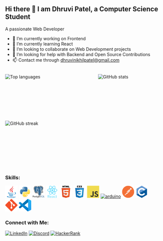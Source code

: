 ## Hi there 👋 I am Dhruvi Patel, a Computer Science Student
A passionate Web Developer 
- 🔭 I’m currently working on Frontend
- 🌱 I’m currently learning React
- 👯 I’m looking to collaborate on Web Development projects
- 🤔 I’m looking for help with Backend and Open Source Contributions
- 📫 Contact me through dhruvinikhilpatel@gmail.com
<br>
<div style="display: flex; justify-content: left;">
    <img src="https://github-readme-stats.vercel.app/api/top-langs/?username=dhruvi2403&layout=compact&theme=cobalt" width="300" height="150" alt="Top languages" />
    <img src="https://github-readme-stats.vercel.app/api?username=dhruvi2403&show_icons=true&theme=cobalt" width="300" height="150" alt="GitHub stats" />
  </div>
  <div style="display: flex; justify-content: left;">
    <img src="https://streak-stats.demolab.com/?user=dhruvi2403&theme=cobalt" width="350" height="150" alt="GitHub streak" />
  </div>

### Skills:
<p>
  <a href="https://www.java.com" rel="nofollow"> <img src="https://raw.githubusercontent.com/devicons/devicon/master/icons/java/java-original.svg" alt="java" width="40" height="40" style="max-width: 100%;"></a>
  <a href="https://www.python.org" rel="nofollow"> <img src="https://raw.githubusercontent.com/devicons/devicon/master/icons/python/python-original.svg" alt="python" width="40" height="40" style="max-width: 100%;"></a>
  <a href="https://www.postgresql.org" rel="nofollow"> <img src="https://raw.githubusercontent.com/devicons/devicon/master/icons/postgresql/postgresql-original-wordmark.svg" alt="postgresql" width="40" height="40" style="max-width: 100%;"></a>
  <a href="https://reactjs.org/" rel="nofollow"> <img src="https://raw.githubusercontent.com/devicons/devicon/master/icons/react/react-original-wordmark.svg" alt="react" width="40" height="40" style="max-width: 100%;"></a>
  <a href="https://www.w3.org/html/" rel="nofollow"> <img src="https://raw.githubusercontent.com/devicons/devicon/master/icons/html5/html5-original-wordmark.svg" alt="html5" width="40" height="40" style="max-width: 100%;"></a>
  <a href="https://www.w3schools.com/css/" rel="nofollow"><img src="https://raw.githubusercontent.com/devicons/devicon/master/icons/css3/css3-original-wordmark.svg" alt="css3" width="40" height="40" style="max-width: 100%;"></a>
  <a href="https://developer.mozilla.org/en-US/docs/Web/JavaScript" rel="nofollow"><img src="https://raw.githubusercontent.com/devicons/devicon/master/icons/javascript/javascript-original.svg" alt="javascript" width="40" height="40" style="max-width: 100%;"></a>
  <a href="https://www.arduino.cc/" rel="nofollow"><img src="https://camo.githubusercontent.com/6fcd1c570f8a902233682fea6938ec8e8a3727080ad41312ce5a39004de43087/68747470733a2f2f63646e2e776f726c64766563746f726c6f676f2e636f6d2f6c6f676f732f61726475696e6f2d312e737667" alt="arduino" width="40" height="40" style="max-width: 100%;"></a>
  <a href="https://www.postman.com/" rel="nofollow"><img src="https://raw.githubusercontent.com/devicons/devicon/master/icons/postman/postman-original.svg" alt="Postman" width="40" height="40" style="max-width: 100%;"></a>    
  <a href="https://www.cprogramming.com/" rel="nofollow"><img src="https://raw.githubusercontent.com/devicons/devicon/master/icons/c/c-original.svg" alt="c" width="40" height="40" style="max-width: 100%;"></a>    
  <a href="https://git-scm.com/" rel="nofollow"><img src="https://raw.githubusercontent.com/devicons/devicon/master/icons/git/git-original.svg" alt="git" width="40" height="40" style="max-width: 100%;"></a>    
  <a href="https://code.visualstudio.com/" rel="nofollow"><img src="https://raw.githubusercontent.com/devicons/devicon/master/icons/vscode/vscode-original.svg" alt="vscode" width="40" height="40" style="max-width: 100%;"></a>    
</p>


### Connect with Me:
[![LinkedIn](https://img.shields.io/badge/LinkedIn-0A66C2?style=for-the-badge&logo=linkedin&logoColor=white)](https://www.linkedin.com/in/dhruvi-patel-192ba7310/)
[![Discord](https://img.shields.io/badge/Discord-5865F2?style=for-the-badge&logo=discord&logoColor=white)](https://discord.com/users/dhruvipatel_24/)
[![HackerRank](https://img.shields.io/badge/HackerRank-2EC866?style=for-the-badge&logo=hackerrank&logoColor=white)](https://www.hackerrank.com/profile/dhruvinikhilpat1/)
